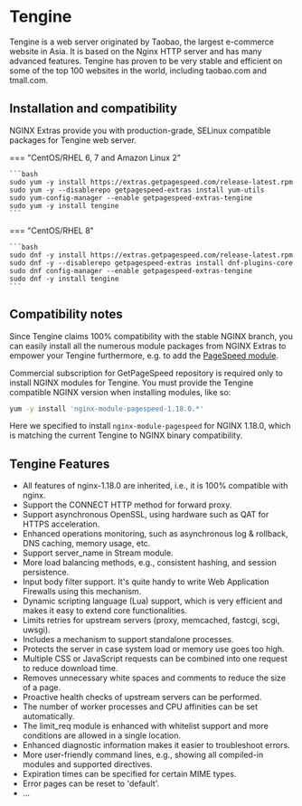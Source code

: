 # Tengine

Tengine is a web server originated by Taobao, the largest e-commerce website in Asia. It is based on the Nginx HTTP 
server and has many advanced features. Tengine has proven to be very stable and efficient on some of the top 100 
websites in the world, including taobao.com and tmall.com.

## Installation and compatibility

NGINX Extras provide you with production-grade, SELinux compatible packages for Tengine web server.

=== "CentOS/RHEL 6, 7 and Amazon Linux 2"

    ```bash
    sudo yum -y install https://extras.getpagespeed.com/release-latest.rpm
    sudo yum -y --disablerepo getpagespeed-extras install yum-utils
    sudo yum-config-manager --enable getpagespeed-extras-tengine
    sudo yum -y install tengine
    ``` 
 
=== "CentOS/RHEL 8"

    ```bash
    sudo dnf -y install https://extras.getpagespeed.com/release-latest.rpm
    sudo dnf -y --disablerepo getpagespeed-extras install dnf-plugins-core
    sudo dnf config-manager --enable getpagespeed-extras-tengine
    sudo dnf -y install tengine
    ```

## Compatibility notes

Since Tengine claims 100% compatibility with the stable NGINX branch, you can easily install all the
numerous module packages from NGINX Extras to empower your Tengine furthermore, e.g. to add the 
[PageSpeed module](modules/pagespeed.md). 

Commercial subscription for GetPageSpeed repository is required only to install NGINX modules for Tengine.
You must provide the Tengine compatible NGINX version when installing modules, like so:

```bash
yum -y install 'nginx-module-pagespeed-1.18.0.*'
```

Here we specified to install `nginx-module-pagespeed` for NGINX 1.18.0, which is matching the current
Tengine to NGINX binary compatibility.
 
## Tengine Features

* All features of nginx-1.18.0 are inherited, i.e., it is 100% compatible with nginx.
* Support the CONNECT HTTP method for forward proxy.
* Support asynchronous OpenSSL, using hardware such as QAT for HTTPS acceleration.
* Enhanced operations monitoring, such as asynchronous log & rollback, DNS caching, memory usage, etc.
* Support server_name in Stream module.
* More load balancing methods, e.g., consistent hashing, and session persistence.
* Input body filter support. It's quite handy to write Web Application Firewalls using this mechanism.
* Dynamic scripting language (Lua) support, which is very efficient and makes it easy to extend core functionalities.
* Limits retries for upstream servers (proxy, memcached, fastcgi, scgi, uwsgi).
* Includes a mechanism to support standalone processes.
* Protects the server in case system load or memory use goes too high.
* Multiple CSS or JavaScript requests can be combined into one request to reduce download time.
* Removes unnecessary white spaces and comments to reduce the size of a page.
* Proactive health checks of upstream servers can be performed.
* The number of worker processes and CPU affinities can be set automatically.
* The limit_req module is enhanced with whitelist support and more conditions are allowed in a single location.
* Enhanced diagnostic information makes it easier to troubleshoot errors.
* More user-friendly command lines, e.g., showing all compiled-in modules and supported directives.
* Expiration times can be specified for certain MIME types.
* Error pages can be reset to 'default'.
* ...

